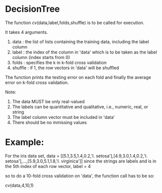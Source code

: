 DecisionTree
============

The function cv(data,label,folds,shuffle) is to be called for execution.

It takes 4 arguments.

1) data : the list of lists containing the training data, including the label column
2) label : the index of the column in 'data' which is to be taken as the label column (index starts from 0)
3) folds : specifies the k in k-fold cross validation
4) shuffle : if 1, the row vectors in 'data' will be shuffled

The function prints the testing error on each fold and finally the average error on k-fold cross validation.

Note:
1) The data MUST be only real-valued
2) The labels can be quantitative and qualitative, i.e., numeric, real, or string
3) The label column vector must be included in 'data'
4) There should be no mmissing values


Example:
=========
For the iris data set,
data = [[5.1,3.5,1.4,0.2,'I. setosa'],[4.9,3.0,1.4,0.2,'I. setosa'],...,[5.9,3.0,5.1,1.8,'I. virginica']]
since the strings are labels and is in the 5th index of each row vector, 
label = 4

so to do a 10-fold cross validation on 'data', the function call has to be so:

cv(data,4,10,1)

